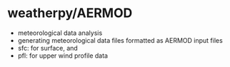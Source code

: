 # weatherpy/AERMOD
- meteorological data analysis
- generating meteorological data files formatted as AERMOD input files
- sfc: for surface, and
- pfl: for upper wind profile data
